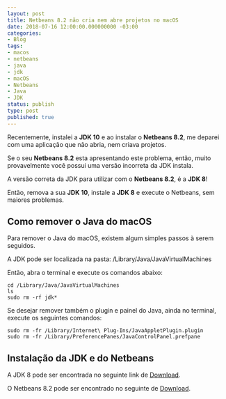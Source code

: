 ```yaml
---
layout: post
title: Netbeans 8.2 não cria nem abre projetos no macOS
date: 2018-07-16 12:00:00.000000000 -03:00
categories:
- Blog
tags:
- macos
- netbeans
- java
- jdk
- macOS
- Netbeans
- Java
- JDK
status: publish
type: post
published: true
---
```


Recentemente, instalei a **JDK 10** e ao instalar o **Netbeans 8.2**, me deparei com uma aplicação que não abria, nem criava projetos.

Se o seu **Netbeans 8.2** esta apresentando este problema, então, muito provavelmente você possui uma versão incorreta da JDK instala.

A versão correta da JDK para utilizar com o **Netbeans 8.2**, é a **JDK 8**!

Então, remova a sua **JDK 10**, instale a **JDK 8** e execute o Netbeans, sem maiores problemas.

## Como remover o Java do macOS

Para remover o Java do macOS, existem algum simples passos à serem seguidos.

A JDK pode ser localizada na pasta: /Library/Java/JavaVirtualMachines

Então, abra o terminal e execute os comandos abaixo:

    cd /Library/Java/JavaVirtualMachines
    ls
    sudo rm -rf jdk*

Se desejar remover também o plugin e painel do Java, ainda no terminal, execute os seguintes comandos:

    sudo rm -fr /Library/Internet\ Plug-Ins/JavaAppletPlugin.plugin
    sudo rm -fr /Library/PreferencePanes/JavaControlPanel.prefpane

## Instalação da JDK e do Netbeans

A JDK 8 pode ser encontrada no seguinte link de [Download](http://www.oracle.com/technetwork/pt/java/javase/downloads/jdk8-downloads-2133151.html "JDK 8").

O Netbeans 8.2 pode ser encontrado no seguinte de [Download](https://netbeans.org/downloads/?pagelang=pt_BR "Netbeans 8.2").
